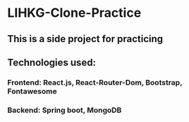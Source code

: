# LIHKG-Clone-Practice

## This is a side project for practicing

## Technologies used: 
### Frontend: React.js, React-Router-Dom, Bootstrap,  Fontawesome
### Backend: Spring boot, MongoDB
